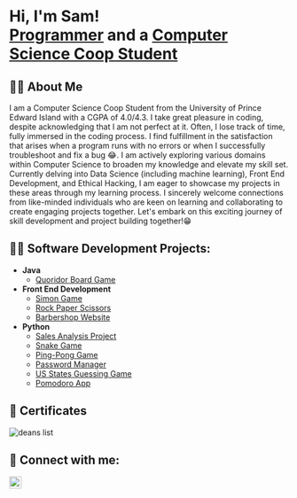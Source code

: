 <h1>Hi, I'm Sam! <br/><a href="https://github.com/samgeorge23">Programmer</a> and a <a href="https://www.linkedin.com/in/sam-george-633461227/">Computer Science Coop Student</a></h1>

<h2>🧑‍🦱 About Me</h2>
I am a Computer Science Coop Student from the University of Prince Edward Island with a CGPA of 4.0/4.3. I take great pleasure in coding, despite acknowledging that I am not perfect at it. Often, I lose track of time, fully immersed in the coding process. 
I find fulfillment in the satisfaction that arises when a program runs with no errors or when I successfully troubleshoot and fix a bug 😂. I am actively exploring various domains within Computer Science to broaden my knowledge and elevate my skill set. Currently delving into Data Science (including machine learning), Front End Development, and Ethical Hacking, I am eager to showcase my projects in these areas through my learning process. I sincerely welcome connections from like-minded individuals who are keen on learning and collaborating to create engaging projects together. Let's embark on this exciting journey of skill development and project building together!😁

<h2>👨‍💻 Software Development Projects:</h2>

- <b>Java</b>
  - [Quoridor Board Game](https://github.com/samgeorge23/Quoridor-Board-Game)
- <b>Front End Development</b>
  - [Simon Game](https://github.com/samgeorge23/Simon-Game)
  - [Rock Paper Scissors](https://github.com/samgeorge23/Rock-Paper-Scissors)
  - [Barbershop Website](https://github.com/samgeorge23)
- <b>Python</b>
  - [Sales Analysis Project](https://github.com/samgeorge23/Sales-Analysis-Project)
  - [Snake Game](https://github.com/samgeorge23/Snake-Game)
  - [Ping-Pong Game](https://github.com/samgeorge23/Ping-Pong-Game)
  - [Password Manager](https://github.com/samgeorge23/Password-Manager)
  - [US States Guessing Game](https://github.com/samgeorge23/US-States-Guessing-Game)
  - [Pomodoro App](https://github.com/samgeorge23/Pomodoro-App)

<h2>📜 Certificates</h2>

 ![deans list](https://github.com/samgeorge23/samgeorge23/assets/93339822/97670db3-e205-4f00-aad4-51f5e28a60ee)

<h2> 🤳 Connect with me:</h2>

[<img align="left" alt="SamGeorge | LinkedIn" width="22px" src="https://cdn.jsdelivr.net/npm/simple-icons@v3/icons/linkedin.svg" />][linkedin]

[linkedin]: https://www.linkedin.com/in/sam-george-633461227/


